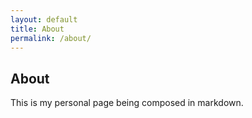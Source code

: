 ```yaml
---
layout: default
title: About
permalink: /about/
---
```


## About
This is my personal page being composed in markdown.


